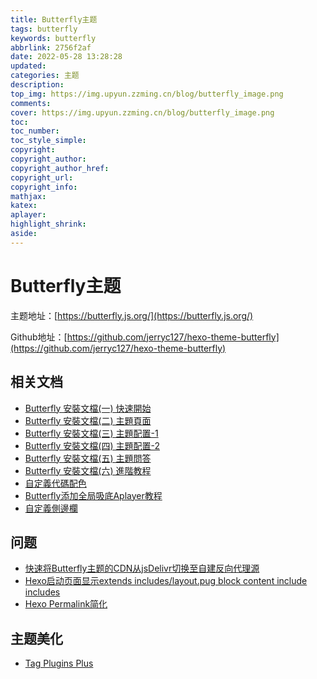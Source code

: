 ```yaml
---
title: Butterfly主题
tags: butterfly
keywords: butterfly
abbrlink: 2756f2af
date: 2022-05-28 13:28:28
updated:
categories: 主题
description:
top_img: https://img.upyun.zzming.cn/blog/butterfly_image.png
comments:
cover: https://img.upyun.zzming.cn/blog/butterfly_image.png
toc:
toc_number:
toc_style_simple:
copyright:
copyright_author:
copyright_author_href:
copyright_url:
copyright_info:
mathjax:
katex:
aplayer:
highlight_shrink:
aside:
---
```

# Butterfly主题

主题地址：[https://butterfly.js.org/](https://butterfly.js.org/)

Github地址：[https://github.com/jerryc127/hexo-theme-butterfly](https://github.com/jerryc127/hexo-theme-butterfly)

## 相关文档

- [Butterfly 安裝文檔(一) 快速開始](https://butterfly.js.org/posts/21cfbf15/)
- [Butterfly 安裝文檔(二) 主題頁面](https://butterfly.js.org/posts/dc584b87/)
- [Butterfly 安裝文檔(三) 主題配置-1](https://butterfly.js.org/posts/4aa8abbe/)
- [Butterfly 安裝文檔(四) 主題配置-2](https://butterfly.js.org/posts/ceeb73f/)
- [Butterfly 安裝文檔(五) 主題問答](https://butterfly.js.org/posts/98d20436/)
- [Butterfly 安裝文檔(六) 進階教程](https://butterfly.js.org/posts/4073eda/)
- [自定義代碼配色](https://butterfly.js.org/posts/b37b5fe3/)
- [Butterfly添加全局吸底Aplayer教程](https://butterfly.js.org/posts/507c070f/)
- [自定義側邊欄](https://butterfly.js.org/posts/ea33ab97/)

## 问题

- [快速将Butterfly主题的CDN从jsDelivr切换至自建反向代理源](https://cloud.tencent.com/developer/article/1987454)
- [Hexo启动页面显示extends includes/layout.pug block content include includes](https://blog.csdn.net/weixin_44318830/article/details/104884936)
- [Hexo Permalink简化](https://blog.csdn.net/Galahadzhou/article/details/105355733)

## 主题美化

- [Tag Plugins Plus](https://akilar.top/posts/615e2dec/#%E5%BC%95%E7%94%A8-note)
